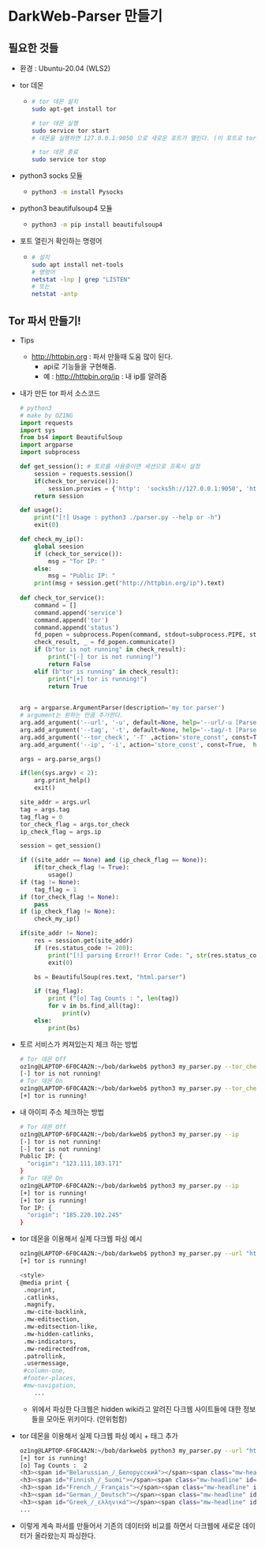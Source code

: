 # DarkWeb-Parser 만들기

## 필요한 것들

- 환경 : Ubuntu-20.04 (WLS2)

- tor 데몬
  - ```bash
    # tor 데몬 설치
    sudo apt-get install tor
    
    # tor 데몬 실행
    sudo service tor start 
    # 데몬을 실행하면 127.0.0.1:9050 으로 새로운 포트가 열린다. (이 포트로 tor로 통신 할 수 있다.)
    
    # tor 데몬 종료
    sudo service tor stop
    ```

- python3 socks 모듈

  - ```bash
    python3 -m install Pysocks
    ```

- python3 beautifulsoup4 모듈

  - ```bash
    python3 -m pip install beautifulsoup4
    ```
  
- 포트 열린거 확인하는 명령어

  - ```bash
    # 설치
    sudo apt install net-tools
    # 명령어
    netstat -lnp | grep "LISTEN"
    # 또는
    netstat -antp
    ```




## Tor 파서 만들기!

- Tips
  - http://httpbin.org : 파서 만들때 도움 많이 된다.
    - api로 기능들을 구현해줌.
    - 예 : http://httpbin.org/ip : 내 ip를 알려줌

- 내가 만든 tor 파서 소스코드

  ```python
  # python3
  # make by OZ1NG
  import requests
  import sys
  from bs4 import BeautifulSoup
  import argparse
  import subprocess
  
  def get_session(): # 토르를 사용중이면 세션으로 프록시 설정
      session = requests.session()
      if(check_tor_service()):
          session.proxies = {'http':  'socks5h://127.0.0.1:9050', 'https': 'socks5h://127.0.0.1:9050'} # socks5h를 꼭 붙여줘야함.
      return session
  
  def usage():
      print("[!] Usage : python3 ./parser.py --help or -h")
      exit(0)
  
  def check_my_ip():
      global seesion
      if (check_tor_service()):
          msg = "Tor IP: "
      else:
          msg = "Public IP: "
      print(msg + session.get("http://httpbin.org/ip").text)
      
  def check_tor_service():
      command = []
      command.append('service')
      command.append('tor')
      command.append('status')
      fd_popen = subprocess.Popen(command, stdout=subprocess.PIPE, stderr=subprocess.PIPE)
      check_result, _ = fd_popen.communicate()
      if (b"tor is not running" in check_result):
          print("[-] tor is not running!")
          return False
      elif (b"tor is running" in check_result):
          print("[+] tor is running!")
          return True
      
  
  arg = argparse.ArgumentParser(description='my tor parser')
  # argument는 원하는 만큼 추가한다.
  arg.add_argument('--url', '-u', default=None, help='--url/-u [Parse Target URL]')
  arg.add_argument('--tag', '-t', default=None, help='--tag/-t [Parse Tag name]')
  arg.add_argument('--tor_check', '-T' ,action='store_const', const=True, help='--tor_check')
  arg.add_argument('--ip', '-i', action='store_const', const=True,  help='--ip')
  
  args = arg.parse_args()
  
  if(len(sys.argv) < 2):
      arg.print_help()
      exit()
  
  site_addr = args.url
  tag = args.tag
  tag_flag = 0
  tor_check_flag = args.tor_check
  ip_check_flag = args.ip
  
  session = get_session()
  
  if ((site_addr == None) and (ip_check_flag == None)):
      if(tor_check_flag != True):
          usage()
  if (tag != None):
      tag_flag = 1
  if (tor_check_flag != None):
      pass
  if (ip_check_flag != None):
      check_my_ip()
  
  if(site_addr != None):
      res = session.get(site_addr)
      if (res.status_code != 200):
          print("[!] parsing Error!! Error Code: ", str(res.status_code))
          exit(0)
  
      bs = BeautifulSoup(res.text, "html.parser")
  
      if (tag_flag):
          print ("[o] Tag Counts : ", len(tag))
          for v in bs.find_all(tag):
              print(v)
      else:
          print(bs)
  ```

- 토르 서비스가 켜져있는지 체크 하는 방법

  ```bash
  # Tor 데몬 Off
  oz1ng@LAPTOP-6F0C4A2N:~/bob/darkweb$ python3 my_parser.py --tor_check
  [-] tor is not running!
  # Tor 데몬 On
  oz1ng@LAPTOP-6F0C4A2N:~/bob/darkweb$ python3 my_parser.py --tor_check
  [+] tor is running!
  ```

- 내 아이피 주소 체크하는 방법

  ```bash
  # Tor 데몬 Off
  oz1ng@LAPTOP-6F0C4A2N:~/bob/darkweb$ python3 my_parser.py --ip
  [-] tor is not running!
  [-] tor is not running!
  Public IP: {
    "origin": "123.111.183.171"
  }
  # Tor 데몬 On
  oz1ng@LAPTOP-6F0C4A2N:~/bob/darkweb$ python3 my_parser.py --ip
  [+] tor is running!
  [+] tor is running!
  Tor IP: {
    "origin": "185.220.102.245"
  }
  ```


- tor 데몬을 이용해서 실제 다크웹 파싱 예시

  ```bash
  oz1ng@LAPTOP-6F0C4A2N:~/bob/darkweb$ python3 my_parser.py --url "http://zqktlwi4fecvo6ri.onion/wiki/index.php/Main_Page"
  [+] tor is running!
  
  <style>
  @media print {
   .noprint,
   .catlinks,
   .magnify,
   .mw-cite-backlink,
   .mw-editsection,
   .mw-editsection-like,
   .mw-hidden-catlinks,
   .mw-indicators,
   .mw-redirectedfrom,
   .patrollink,
   .usermessage,
   #column-one,
   #footer-places,
   #mw-navigation,
      ...
  ```


  - 위에서 파싱한 다크웹은 hidden wiki라고 알려진 다크웹 사이트들에 대한 정보들을 모아둔 위키이다. (안위험함)

- tor 데몬을 이용해서 실제 다크웹 파싱 예시 + 태그 추가

  ``` bash
  oz1ng@LAPTOP-6F0C4A2N:~/bob/darkweb$ python3 my_parser.py --url "http://zqktlwi4fecvo6ri.onion/wiki/index.php/Main_Page" --tag h3
  [+] tor is running!
  [o] Tag Counts :  2
  <h3><span id="Belarussian_/_Белорусский"></span><span class="mw-headline" id="Belarussian_.2F_.D0.91.D0.B5.D0.BB.D0.BE.D1.80.D1.83.D1.81.D1.81.D0.BA.D0.B8.D0.B9">Belarussian / Белорусский</span></h3>
  <h3><span id="Finnish_/_Suomi"></span><span class="mw-headline" id="Finnish_.2F_Suomi">Finnish / Suomi</span></h3>
  <h3><span id="French_/_Français"></span><span class="mw-headline" id="French_.2F_Fran.C3.A7ais">French / Français</span></h3>
  <h3><span id="German_/_Deutsch"></span><span class="mw-headline" id="German_.2F_Deutsch">German / Deutsch</span></h3>
  <h3><span id="Greek_/_ελληνικά"></span><span class="mw-headline" id="Greek_.2F_.CE.B5.CE.BB.CE.BB.CE.B7.CE.BD.CE.B9.CE.BA.CE.AC">Greek / ελληνικά</span></h3>
  ...
  ```

  

- 이렇게 계속 파서를 만들어서 기존의 데이터와 비교를 하면서 다크웹에 새로운 데이터가 올라왔는지 파싱한다.